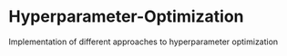 # Hyperparameter-Optimization
Implementation of different approaches to hyperparameter optimization
